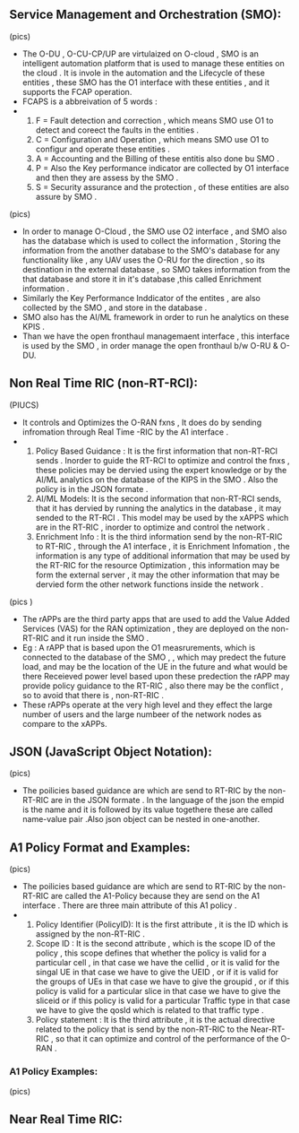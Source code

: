 ## Service Management and Orchestration (SMO):
(pics)
* The O-DU , O-CU-CP/UP are virtulaized on O-cloud , SMO is an intelligent automation platform that is used to manage these entities on the cloud . It is invole in the automation and the Lifecycle of these entities , these SMO has the O1 interface with these entities , and it supports the FCAP operation.
* FCAPS is a abbreivation of 5 words :
* 1. F = Fault detection and correction , which means SMO use O1 to detect and coreect the faults in the entities .
  2. C = Configuration and Operation , which means SMO use O1 to configur and operate these entities .
  3. A = Accounting and the Billing of these entitis also done bu SMO .
  4. P = Also the Key performance indicator are collected by O1 interface and then they are assess by the SMO .
  5. S = Security assurance and the protection , of these entities are also assure by SMO .
   
(pics)
 * In order to manage O-Cloud , the SMO use O2 interface , and SMO also has the database which is used to collect the information , Storing the information from the another database to the SMO's database for any functionality like , any UAV uses the O-RU for the direction , so its destination in the external database , so SMO takes information from the that database and store it in it's database ,this called Enrichment information .
* Similarly the Key Performance Inddicator of the entites , are also collected by the SMO , and store in the database .
* SMO also has the AI/ML framework in order to run he analytics on these KPIS .
* Than we have the open fronthaul managemaent interface , this interface is used by the SMO , in order manage the open fronthaul b/w O-RU & O-DU.
 
## Non Real Time RIC (non-RT-RCI):
(PIUCS)
* It controls and Optimizes the O-RAN fxns , It does do by sending infromation through Real Time -RIC by the A1 interface .
* 1. Policy Based Guidance : It is the first information that non-RT-RCI sends . Inorder to guide the RT-RCI to optimize and control the fnxs , these policies may be dervied using the expert knowledge or by the AI/ML analytics on the database of the KIPS in the SMO . Also the policy is in the JSON formate .
  2. AI/ML Models: It is the second information that non-RT-RCI sends, that it has dervied by running the analytics in the database , it may sended to the RT-RCI . This model may be used by the xAPPS which are in  the RT-RIC , inorder to optimize and control the network .
  3. Enrichment Info : It is the third information send by the non-RT-RIC to RT-RIC , through the A1 interface , it is Enrichment Infomation , the information is any type of additional information that may be used by the RT-RIC for the resource Optimization , this information may be form the external server , it may the other information that may be dervied form the other network functions inside the network .

(pics )
*  The rAPPs are the third party apps that are used to add the Value Added Services (VAS) for the RAN optimization , they are deployed on the non-RT-RIC and it run inside the SMO .
*  Eg : A rAPP that is based upon the O1 measrurements, which is connected to the database of the SMO , , which may predect the future load, and may be the location of the UE in the future and what would be there Receieved power level based upon these predection the rAPP may provide policy guidance to the RT-RIC , also there may be the conflict , so to avoid that there is , non-RT-RIC .
*  These rAPPs operate at the very high level and they effect the large number of users and the large numbeer of the network nodes as compare to the xAPPs.

## JSON (JavaScript Object Notation):
(pics)
* The poilicies based guidance are which are send to RT-RIC by the non-RT-RIC are in the JSON formate . In the language of the json the empid is the name and it is followed by its value togethere these are called name-value pair .Also json object can be nested in one-another.

## A1 Policy Format and Examples:
(pics)
*  The poilicies based guidance are which are send to RT-RIC by the non-RT-RIC are called the A1-Policy because they are send on the A1 interface . There are three main attribute of this A1 policy .
*  1. Policy Identifier (PolicyID): It is the first attribute , it is the ID which is assigned by the non-RT-RIC .
   2. Scope ID :  It is the second attribute , which is the scope ID of the policy , this scope defines that whether the policy is valid for a particular cell , in that case we have the cellid , or it is valid for the singal UE in that case we have to give the UEID , or if it is valid for the groups of UEs in that case we have to give the groupid , or if this policy is valid for a particular slice in that case we have to give the sliceid or if this policy is valid for a particular Traffic type in that case we have to give the qosId which is related to that traffic type .
   3. Policy statement : It is the third attribute , it is the actual directive related to the policy that is send by the non-RT-RIC to the Near-RT-RIC , so that it can optimize and control of the performance of  the O-RAN .

 ### A1 Policy Examples:
 (pics)


 ## Near Real Time RIC:
 

 






















































